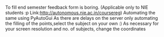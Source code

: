 To fill end semester feedback form is boring.
(Applicable only to NIE students :p Link:http://autonomous.nie.ac.in/coursereg)
Automating the same using PyAutoGui
As there are delays on the server only automating the filling of the points,select the subject on your own :)
As necessary for your screen resolution and no. of subjects, change the coordinates
